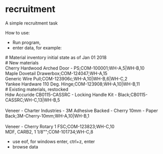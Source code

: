 # recruitment
A simple recruitment task

How to use: 
- Run program, 
- enter data, for example: 


\# Material inventory initial state as of Jan 01 2018<br>
\# New materials<br>
Cherry Hardwood Arched Door - PS;COM-100001;WH-A,5|WH-B,10<br>
Maple Dovetail Drawerbox;COM-124047;WH-A,15<br>
Generic Wire Pull;COM-123906c;WH-A,10|WH-B,6|WH-C,2<br>
Yankee Hardware 110 Deg. Hinge;COM-123908;WH-A,10|WH-B,11<br>
\# Existing materials, restocked<br>
Hdw Accuride CB0115-CASSRC - Locking Handle Kit - Black;CB0115-CASSRC;WH-C,13|WH-B,5<br>
<br>
Veneer - Charter Industries - 3M Adhesive Backed - Cherry 10mm - Paper Back;3M-Cherry-10mm;WH-A,10|WH-B,1<br>
<br>
Veneer - Cherry Rotary 1 FSC;COM-123823;WH-C,10<br>
MDF, CARB2, 1 1/8"";COM-101734;WH-C,8<br>

- use eof, for windows enter, ctrl+z, enter
- browse data
